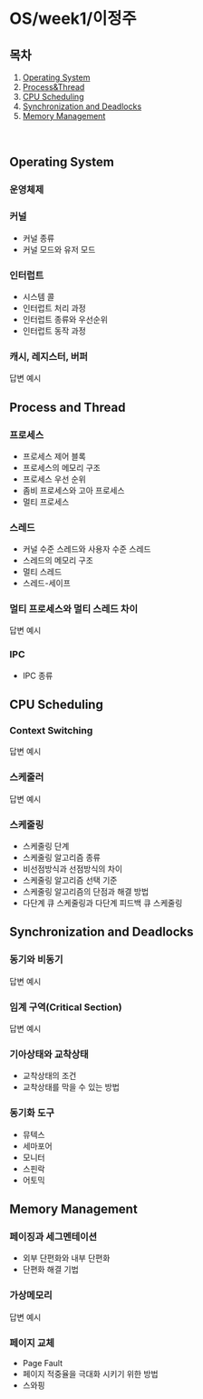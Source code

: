 # OS/week1/이정주
## 목차
1. [Operating System](#Operating-System)
2. [Process&Thread](#Process&Thread)
3. [CPU Scheduling](#CPU-Scheduling)
4. [Synchronization and Deadlocks](#Synchronization-and-Deadlocks)
5. [Memory Management](#Memory-Management)

&nbsp;
## Operating System
### 운영체제
### 커널
- 커널 종류
- 커널 모드와 유저 모드
### 인터럽트
- 시스템 콜
- 인터럽트 처리 과정
- 인터럽트 종류와 우선순위
- 인터럽트 동작 과정
### 캐시, 레지스터, 버퍼
답변 예시

## Process and Thread
### 프로세스
- 프로세스 제어 블록
- 프로세스의 메모리 구조
- 프로세스 우선 순위
- 좀비 프로세스와 고아 프로세스
- 멀티 프로세스
### 스레드
- 커널 수준 스레드와 사용자 수준 스레드
- 스레드의 메모리 구조
- 멀티 스레드
- 스레드-세이프
### 멀티 프로세스와 멀티 스레드 차이
답변 예시
### IPC
- IPC 종류

## CPU Scheduling
### Context Switching
답변 예시
### 스케줄러
답변 예시
### 스케줄링
- 스케줄링 단계
- 스케줄링 알고리즘 종류
- 비선점방식과 선점방식의 차이
- 스케줄링 알고리즘 선택 기준
- 스케줄링 알고리즘의 단점과 해결 방법
- 다단계 큐 스케줄링과 다단계 피드백 큐 스케줄링

## Synchronization and Deadlocks
### 동기와 비동기
답변 예시
### 임계 구역(Critical Section)
답변 예시
### 기아상태와 교착상태
- 교착상태의 조건
- 교착상태를 막을 수 있는 방법
### 동기화 도구
- 뮤텍스
- 세마포어
- 모니터
- 스핀락
- 어토믹

## Memory Management
### 페이징과 세그멘테이션
- 외부 단편화와 내부 단편화
- 단편화 해결 기법
### 가상메모리
답변 예시
### 페이지 교체
- Page Fault
- 페이지 적중율을 극대화 시키기 위한 방법
- 스와핑